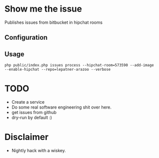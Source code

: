 # Show me the issue

Publishes issues from bitbucket in hipchat rooms

## Configuration

## Usage

```
php public/index.php issues process --hipchat-room=573590 --add-image --enable-hipchat --repo=lepatner-arazoo --verbose
```

# TODO

  - Create a service
  - Do some real software engineering shit over here.
  - get issues from github
  - dry-run by default :)
  
  
# Disclaimer

  - Nightly hack with a wiskey.